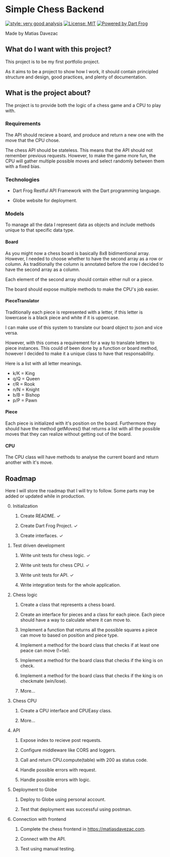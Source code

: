 # Simple Chess Backend

[![style: very good analysis][very_good_analysis_badge]][very_good_analysis_link]
[![License: MIT][license_badge]][license_link]
[![Powered by Dart Frog](https://img.shields.io/endpoint?url=https://tinyurl.com/dartfrog-badge)](https://dartfrog.vgv.dev)

Made by Matias Davezac

[license_badge]: https://img.shields.io/badge/license-MIT-blue.svg
[license_link]: https://opensource.org/licenses/MIT
[very_good_analysis_badge]: https://img.shields.io/badge/style-very_good_analysis-B22C89.svg
[very_good_analysis_link]: https://pub.dev/packages/very_good_analysis


## What do I want with this project?

This project is to be my first portfolio project.

As it aims to be a project to show how I work,
it should contain principled structure and design,
good practices, and plenty of documentation.

## What is the project about?

The project is to provide both the logic of a chess game and a CPU to play
with.

### Requirements

The API should recieve a board, and produce and return a new one with the move
that the CPU chose.

The chess API should be stateless. This means that the API should not remember
previous requests. However, to make the game more fun, the CPU will gather
multiple possible moves and select randomly between them with a fixed bias.

### Technologies

- Dart Frog Restful API Framework with the Dart programming language.

- Globe website for deployment.

### Models

To manage all the data I represent data as objects and include methods unique
to that specific data type.

#### Board

As you might now a chess board is basically 8x8 bidimentional array.
However, I needed to choose whether to have the second array as a
row or column. As traditionally the column is annotated before the row I
decided to have the second array as a column.

Each element of the second array should contain either null or a piece.

The board should expose multiple methods to make the CPU's job easier.

#### PieceTranslator

Traditionally each piece is represented with a letter,
if this letter is lowercase is a black piece and white if it is uppercase.

I can make use of this system to translate our board object to json and
vice versa.

However, with this comes a requirement for a way to translate letters to piece
instances. This could of been done by a function or board method,
however I decided to make it a unique class to have that responsability.

Here is a list with all letter meanings.
- k/K = King
- q/Q = Queen
- r/R = Rook
- n/N = Knight
- b/B = Bishop
- p/P = Pawn

#### Piece

Each piece is initialized with it's position on the board. Furthermore they
should have the method getMoves() that returns a list with all the possible
moves that they can realize without getting out of the board.

#### CPU

The CPU class will have methods to analyse the current board and return another
with it's move.

## Roadmap

Here I will store the roadmap that I will try to follow.
Some parts may be added or updated while in production.

0. Initialization

    1. Create README. &check;

    2. Create Dart Frog Project. &check;

    3. Create interfaces. &check;

1. Test driven development

    1. Write unit tests for chess logic. &check;

    2. Write unit tests for chess CPU. &check;

    3. Write unit tests for API. &check;

    4. Write integration tests for the whole application.

2. Chess logic 

    1. Create a class that represents a chess board.

    2. Create an interface for pieces and a class for each piece.
    Each piece should have a way to calculate where it can move to.

    3. Implement a function that returns all the possible squares
    a piece can move to based on position and piece type.

    4. Implement a method for the board class that
    checks if at least one peace can move (!=tie).

    5. Implement a method for the board class that
    checks if the king is on check.

    6. Implement a method for the board class that
    checks if the king is on checkmate (win/lose).

    7. More...

3. Chess CPU

    1. Create a CPU interface and CPUEasy class.

    2. More...

4. API

    1. Expose index to recieve post requests.

    2. Configure middleware like CORS and loggers.

    3. Call and return CPU.compute(table) with 200 as status code.

    4. Handle possible errors with request.

    5. Handle possible errors with logic.

5. Deployment to Globe

    1. Deploy to Globe using personal account.

    2. Test that deployment was successful using postman.

6. Connection with frontend

    1. Complete the chess frontend in https://matiasdavezac.com.

    2. Connect with the API.

    3. Test using manual testing.
